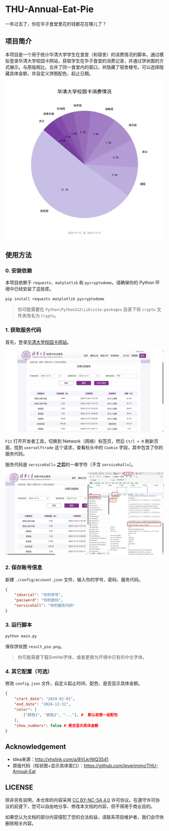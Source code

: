 # THU-Annual-Eat-Pie

一年过去了，你在华子食堂里花的钱都花在哪儿了？

## 项目简介

本项目是一个用于统计华清大学学生在食堂（和宿舍）的消费情况的脚本。通过模拟登录华清大学校园卡网站，获取学生在华子食堂的消费记录，并通过饼状图的方式展示。与原版相比，合并了同一食堂内的窗口，并隐藏了宿舍楼号。可以选择隐藏具体金额，并自定义饼图配色、起止日期。

![demo](./img/demo.png)

## 使用方法

### 0. 安装依赖

本项目依赖于 `requests`、`matplotlib` 和 `pycryptodome`，请确保你的 Python 环境中已经安装了这些库。

```bash
pip install requests matplotlib pycryptodome
```

> 你可能需要在 `Python\Python312\Lib\site-packages` 目录下将 `crypto` 文件夹改名为 `Crypto`。


### 1. 获取服务代码

首先，登录[华清大学校园卡网站](https://card.tsinghua.edu.cn/userselftrade)。

![card](./img/card.png)

`F12` 打开开发者工具，切换到 Network（网络）标签页，然后 `Ctrl + R` 刷新页面，找到 `userselftrade` 这个请求，查看标头中的 `Cookie` 字段，其中包含了你的服务代码。

服务代码是 `servicehall=` **之后**的一串字符（不含 `servicehall=`）。

![servicehall](./img/servicehall.png)

### 2. 保存账号信息

新建 `./config/account.json` 文件，输入你的学号、密码、服务代码。

```json
{
    "idserial": "你的学号",
    "password": "你的密码",
    "servicehall": "你的服务代码"
}
```

### 3. 运行脚本

```bash
python main.py
```
保存饼状图 `result_pie.png`。

> 你可能需要下载SimHei字体，或者更换为环境中已有的中文字体。

### 4. 其它配置（可选）

修改 `config.json` 文件，自定义起止时间、配色、是否显示具体金额。

```json
{
    "start_date": "2024-01-01",
    "end_date": "2024-12-31",
    "color": [
        ["颜色1", "颜色2", "..."], #  默认取第一组配色
    ],
    "show_numbers": false # 是否显示具体金额
}
```

## Acknowledgement
- Idea来源：http://xhslink.com/a/8VLkrNIQ3S41
- 原版代码（柱状图+显示具体窗口）：https://github.com/leverimmy/THU-Annual-Eat

## LICENSE

除非另有说明，本仓库的内容采用 [CC BY-NC-SA 4.0](https://creativecommons.org/licenses/by-nc-sa/4.0/) 许可协议。在遵守许可协议的前提下，您可以自由地分享、修改本文档的内容，但不得用于商业目的。

如果您认为文档的部分内容侵犯了您的合法权益，请联系项目维护者，我们会尽快删除相关内容。
